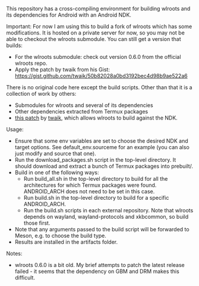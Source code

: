 This repository has a cross-compiling environment for building wlroots and its dependencies for Android with an Android NDK.

Important: For now I am using this to build a fork of wlroots which has some modifications. It is hosted on a private server for now, so you may
not be able to checkout the wlroots submodule. You can still get a version that builds:
- For the wlroots submodule: check out version 0.6.0 from the official wlroots repo.
- Apply the patch by twaik from his Gist: https://gist.github.com/twaik/50b82028a0bd3192bec4d98b9ae522a6



There is no original code here except the build scripts. Other than that it is a collection of work by others:
- Submodules for wlroots and several of its dependencies
- Other dependencies extracted from Termux packages
- [this patch](https://gist.github.com/twaik/50b82028a0bd3192bec4d98b9ae522a6) by [twaik](https://gist.github.com/twaik), which allows wlroots to build against the NDK.

Usage:
- Ensure that some env variables are set to choose the desired NDK and target options.
  See default_env.sourceme for an example (you can also just modify and source that one).
- Run the download_packages.sh script in the top-level directory. It should download and extract
  a bunch of Termux packages into prebuilt/.
- Build in one of the following ways:
  - Run build_all.sh in the top-level directory to build for all the architectures for which
    Termux packages were found. ANDROID_ARCH does not need to be set in this case.
  - Run build.sh in the top-level directory to build for a specific ANDROID_ARCH.
  - Run the build.sh scripts in each external repository. Note that wlroots depends on wayland, wayland-protocols and xkbcommon, so build those first.
- Note that any arguments passed to the build script will be forwarded to Meson, e.g. to choose
  the build type.
- Results are installed in the artifacts folder.

Notes:
- wlroots 0.6.0 is a bit old. My brief attempts to patch the latest release failed - it seems that the dependency on GBM and DRM makes this difficult.
